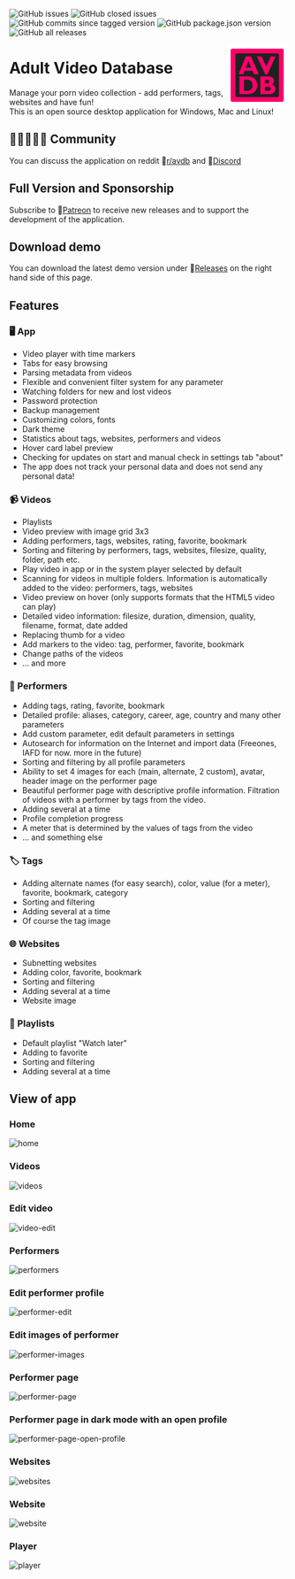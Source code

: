 ![GitHub issues](https://img.shields.io/github/issues/fupdec/adult-video-database?color=%233aca0a)
![GitHub closed issues](https://img.shields.io/github/issues-closed/fupdec/Adult-Video-Database?color=%23f44)
![GitHub commits since tagged version](https://img.shields.io/github/commits-since/fupdec/adult-video-database/v0.8.0-beta?color=green)
![GitHub package.json version](https://img.shields.io/github/package-json/v/fupdec/Adult-Video-Database?color=blue)
![GitHub all releases](https://img.shields.io/github/downloads/fupdec/Adult-Video-Database/total?color=blueviolet)

<img align="right" width="110" height="110" src="./public/icons/icon.png">

# Adult Video Database
Manage your porn video collection - add performers, tags, websites and have fun! <br>
This is an open source desktop application for Windows, Mac and Linux!

## &#129489;&#127995;&#8205;&#129309;&#8205;&#129489;&#127996; Community 
You can discuss the application on reddit &#128279;<a href="https://www.reddit.com/r/avdb/">r/avdb</a> and &#128279;<a href="https://discord.gg/QSnXFvXZVh">Discord</a>

## Full Version and Sponsorship  
Subscribe to &#128279;<a href="https://www.patreon.com/avdb">Patreon</a> to receive new releases and to support the development of the application.

## Download demo
You can download the latest demo version under &#128279;<a href="https://github.com/fupdec/Adult-Video-Database/releases">Releases</a> on the right hand side of this page.

## Features

### &#128421; App
- Video player with time markers
- Tabs for easy browsing
- Parsing metadata from videos
- Flexible and convenient filter system for any parameter
- Watching folders for new and lost videos
- Password protection
- Backup management
- Customizing colors, fonts
- Dark theme
- Statistics about tags, websites, performers and videos
- Hover card label preview
- Checking for updates on start and manual check in settings tab "about"
- The app does not track your personal data and does not send any personal data!

### &#128249; Videos
- Playlists
- Video preview with image grid 3x3
- Adding performers, tags, websites, rating, favorite, bookmark
- Sorting and filtering by performers, tags, websites, filesize, quality, folder, path etc.
- Play video in app or in the system player selected by default
- Scanning for videos in multiple folders. Information is automatically added to the video: performers, tags, websites
- Video preview on hover (only supports formats that the HTML5 video can play)
- Detailed video information: filesize, duration, dimension, quality, filename, format, date added
- Replacing thumb for a video 
- Add markers to the video: tag, performer, favorite, bookmark
- Change paths of the videos
- ... and more

### &#128110; Performers
- Adding tags, rating, favorite, bookmark
- Detailed profile: aliases, category, career, age, country and many other parameters
- Add custom parameter, edit default parameters in settings 
- Autosearch for information on the Internet and import data (Freeones, IAFD for now. more in the future)
- Sorting and filtering by all profile parameters
- Ability to set 4 images for each (main, alternate, 2 custom), avatar, header image on the performer page
- Beautiful performer page with descriptive profile information. Filtration of videos with a performer by tags from the video. 
- Adding several at a time
- Profile completion progress
- A meter that is determined by the values of tags from the video
- ... and something else

### &#127991; Tags
- Adding alternate names (for easy search), color, value (for a meter), favorite, bookmark, category
- Sorting and filtering
- Adding several at a time
- Of course the tag image

### &#127760; Websites
- Subnetting websites
- Adding color, favorite, bookmark
- Sorting and filtering
- Adding several at a time
- Website image

### &#128209; Playlists
- Default playlist "Watch later" 
- Adding to favorite
- Sorting and filtering
- Adding several at a time

## View of app

### Home 
![home](https://i.ibb.co/3p20KF6/home.png)

### Videos
![videos](https://i.ibb.co/fMzrzt1/videos.png)

### Edit video
![video-edit](https://i.ibb.co/MV8FgF4/video-edit.png)

### Performers
![performers](https://i.ibb.co/YZvJXfm/performers.png)

### Edit performer profile
![performer-edit](https://i.ibb.co/gzLfD1n/performer-edit.png)

### Edit images of performer
![performer-images](https://i.ibb.co/WHwgVSW/performer-images.png)

### Performer page
![performer-page](https://i.ibb.co/hfwJGY7/performer-page.png)

### Performer page in dark mode with an open profile 
![performer-page-open-profile](https://i.ibb.co/0hGC0h8/performer-page-open-profile.png)

### Websites
![websites](https://i.ibb.co/4PkHbzh/websites.png)

### Website
![website](https://i.ibb.co/QQGxWDH/website.png)

### Player
![player](https://i.ibb.co/tYPHjWz/player.png)